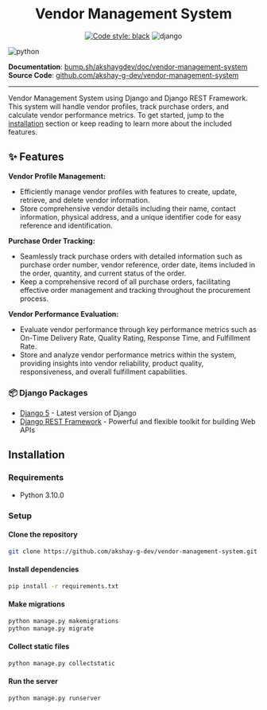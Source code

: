 <h1 align="center"> Vendor Management System </h1>
<p align="center">
<a href="https://github.com/psf/black"><img alt="Code style: black" src="https://img.shields.io/badge/code%20style-black-000000.svg"></a>
<img alt="django" src="https://img.shields.io/badge/Django-092E20?style=for-the-badge&logo=django&logoColor=white">
</p>
<img alt="python" src="https://img.shields.io/badge/Python-3776AB?style=for-the-badge&logo=python&logoColor=white">
</p>

**Documentation**: [bump.sh/akshaygdev/doc/vendor-management-system](https://bump.sh/akshaygdev/doc/vendor-management-system)  
**Source Code**: [github.com/akshay-g-dev/vendor-management-system](https://github.com/akshay-g-dev/vendor-management-system/)

---

<!--intro-start-->
Vendor Management System using Django and Django REST Framework. This system will handle vendor profiles, track purchase orders, and calculate vendor performance metrics.
To get started, jump to the [installation](#installation) section or keep reading to learn more about the included
features.
<!--intro-end-->


## ✨ Features
**Vendor Profile Management:**
   - Efficiently manage vendor profiles with features to create, update, retrieve, and delete vendor information.
   - Store comprehensive vendor details including their name, contact information, physical address, and a unique identifier code for easy reference and identification.

**Purchase Order Tracking:**
   - Seamlessly track purchase orders with detailed information such as purchase order number, vendor reference, order date, items included in the order, quantity, and current status of the order.
   - Keep a comprehensive record of all purchase orders, facilitating effective order management and tracking throughout the procurement process.

**Vendor Performance Evaluation:**
   - Evaluate vendor performance through key performance metrics such as On-Time Delivery Rate, Quality Rating, Response Time, and Fulfillment Rate.
   - Store and analyze vendor performance metrics within the system, providing insights into vendor reliability, product quality, responsiveness, and overall fulfillment capabilities.


### 📦️ Django Packages

* [Django 5](https://www.djangoproject.com/) - Latest version of Django
* [Django REST Framework](https://www.django-rest-framework.org/) - Powerful and flexible toolkit for building Web APIs


## Installation

### Requirements

* Python 3.10.0

### Setup

#### Clone the repository

``` bash
git clone https://github.com/akshay-g-dev/vendor-management-system.git
```
#### Install dependencies

``` bash
pip install -r requirements.txt
```

#### Make migrations

``` bash
python manage.py makemigrations
python manage.py migrate
```

#### Collect static files

``` bash
python manage.py collectstatic
```

#### Run the server

``` bash
python manage.py runserver
```

